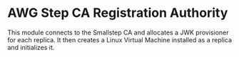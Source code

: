 # AWG Step CA Registration Authority

This module connects to the Smallstep CA and allocates a JWK provisioner for each replica. It then creates a Linux Virtual Machine installed as a replica and initializes it.
